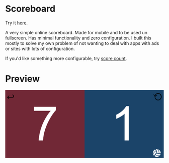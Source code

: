# Scoreboard

Try it [here](https://jgpaiva.github.io/scoreboard).

A very simple online scoreboard. Made for mobile and to be used un fullscreen. Has minimal functionality and zero configuration.
I built this mostly to solve my own problem of not wanting to deal with apps with ads or sites with lots of configuration.

If you'd like something more configurable, try [score count](https://scorecount.com/).

# Preview
![Alt text](./preview.png "a title")

